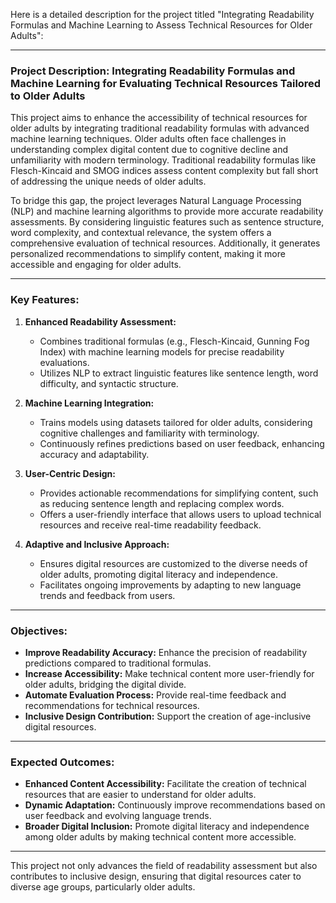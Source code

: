Here is a detailed description for the project titled "Integrating Readability Formulas and Machine Learning to Assess Technical Resources for Older Adults":

---

### Project Description: Integrating Readability Formulas and Machine Learning for Evaluating Technical Resources Tailored to Older Adults

This project aims to enhance the accessibility of technical resources for older adults by integrating traditional readability formulas with advanced machine learning techniques. Older adults often face challenges in understanding complex digital content due to cognitive decline and unfamiliarity with modern terminology. Traditional readability formulas like Flesch-Kincaid and SMOG indices assess content complexity but fall short of addressing the unique needs of older adults. 

To bridge this gap, the project leverages Natural Language Processing (NLP) and machine learning algorithms to provide more accurate readability assessments. By considering linguistic features such as sentence structure, word complexity, and contextual relevance, the system offers a comprehensive evaluation of technical resources. Additionally, it generates personalized recommendations to simplify content, making it more accessible and engaging for older adults.

---

### Key Features:

1. **Enhanced Readability Assessment:**
   - Combines traditional formulas (e.g., Flesch-Kincaid, Gunning Fog Index) with machine learning models for precise readability evaluations.
   - Utilizes NLP to extract linguistic features like sentence length, word difficulty, and syntactic structure.

2. **Machine Learning Integration:**
   - Trains models using datasets tailored for older adults, considering cognitive challenges and familiarity with terminology.
   - Continuously refines predictions based on user feedback, enhancing accuracy and adaptability.

3. **User-Centric Design:**
   - Provides actionable recommendations for simplifying content, such as reducing sentence length and replacing complex words.
   - Offers a user-friendly interface that allows users to upload technical resources and receive real-time readability feedback.

4. **Adaptive and Inclusive Approach:**
   - Ensures digital resources are customized to the diverse needs of older adults, promoting digital literacy and independence.
   - Facilitates ongoing improvements by adapting to new language trends and feedback from users.

---

### Objectives:

- **Improve Readability Accuracy:** Enhance the precision of readability predictions compared to traditional formulas.
- **Increase Accessibility:** Make technical content more user-friendly for older adults, bridging the digital divide.
- **Automate Evaluation Process:** Provide real-time feedback and recommendations for technical resources.
- **Inclusive Design Contribution:** Support the creation of age-inclusive digital resources.

---

### Expected Outcomes:

- **Enhanced Content Accessibility:** Facilitate the creation of technical resources that are easier to understand for older adults.
- **Dynamic Adaptation:** Continuously improve recommendations based on user feedback and evolving language trends.
- **Broader Digital Inclusion:** Promote digital literacy and independence among older adults by making technical content more accessible.

---

This project not only advances the field of readability assessment but also contributes to inclusive design, ensuring that digital resources cater to diverse age groups, particularly older adults.
